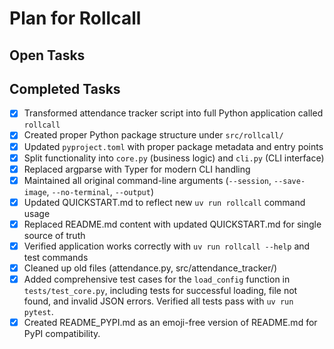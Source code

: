 # Plan for Rollcall

## Open Tasks

## Completed Tasks

- [X] Transformed attendance tracker script into full Python application called
`rollcall`
- [X] Created proper Python package structure under `src/rollcall/`
- [X] Updated `pyproject.toml` with proper package metadata and entry points
- [X] Split functionality into `core.py` (business logic) and `cli.py` (CLI
interface)
- [X] Replaced argparse with Typer for modern CLI handling
- [X] Maintained all original command-line arguments (`--session`,
`--save-image`, `--no-terminal`, `--output`)
- [X] Updated QUICKSTART.md to reflect new `uv run rollcall` command usage
- [X] Replaced README.md content with updated QUICKSTART.md for single source of
truth
- [X] Verified application works correctly with `uv run rollcall --help` and
test commands
- [X] Cleaned up old files (attendance.py, src/attendance_tracker/)
- [X] Added comprehensive test cases for the `load_config` function in
`tests/test_core.py`, including tests for successful loading, file not found,
and invalid JSON errors. Verified all tests pass with `uv run pytest`.
- [X] Created README_PYPI.md as an emoji-free version of README.md for PyPI
compatibility.

